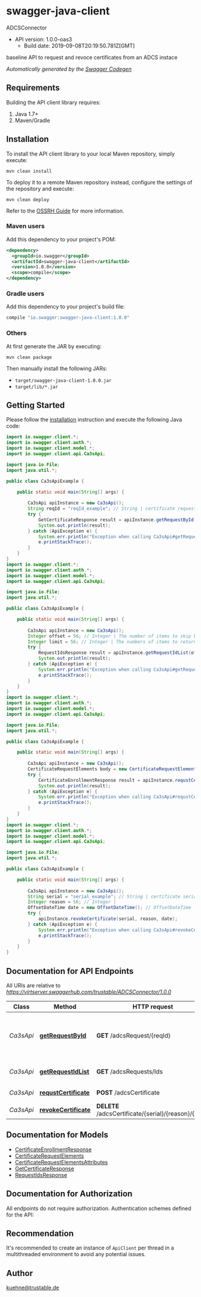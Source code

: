 # swagger-java-client

ADCSConnector
- API version: 1.0.0-oas3
  - Build date: 2019-09-08T20:19:50.781Z[GMT]

baseline API to request and revoce certificates from an ADCS instace


*Automatically generated by the [Swagger Codegen](https://github.com/swagger-api/swagger-codegen)*


## Requirements

Building the API client library requires:
1. Java 1.7+
2. Maven/Gradle

## Installation

To install the API client library to your local Maven repository, simply execute:

```shell
mvn clean install
```

To deploy it to a remote Maven repository instead, configure the settings of the repository and execute:

```shell
mvn clean deploy
```

Refer to the [OSSRH Guide](http://central.sonatype.org/pages/ossrh-guide.html) for more information.

### Maven users

Add this dependency to your project's POM:

```xml
<dependency>
  <groupId>io.swagger</groupId>
  <artifactId>swagger-java-client</artifactId>
  <version>1.0.0</version>
  <scope>compile</scope>
</dependency>
```

### Gradle users

Add this dependency to your project's build file:

```groovy
compile "io.swagger:swagger-java-client:1.0.0"
```

### Others

At first generate the JAR by executing:

```shell
mvn clean package
```

Then manually install the following JARs:

* `target/swagger-java-client-1.0.0.jar`
* `target/lib/*.jar`

## Getting Started

Please follow the [installation](#installation) instruction and execute the following Java code:

```java
import io.swagger.client.*;
import io.swagger.client.auth.*;
import io.swagger.client.model.*;
import io.swagger.client.api.Ca3sApi;

import java.io.File;
import java.util.*;

public class Ca3sApiExample {

    public static void main(String[] args) {
        
        Ca3sApi apiInstance = new Ca3sApi();
        String reqId = "reqId_example"; // String | certificate request id
        try {
            GetCertificateResponse result = apiInstance.getRequestById(reqId);
            System.out.println(result);
        } catch (ApiException e) {
            System.err.println("Exception when calling Ca3sApi#getRequestById");
            e.printStackTrace();
        }
    }
}
import io.swagger.client.*;
import io.swagger.client.auth.*;
import io.swagger.client.model.*;
import io.swagger.client.api.Ca3sApi;

import java.io.File;
import java.util.*;

public class Ca3sApiExample {

    public static void main(String[] args) {
        
        Ca3sApi apiInstance = new Ca3sApi();
        Integer offset = 56; // Integer | The number of items to skip before starting to collect the result set
        Integer limit = 56; // Integer | The numbers of items to return
        try {
            RequestIdsResponse result = apiInstance.getRequestIdList(offset, limit);
            System.out.println(result);
        } catch (ApiException e) {
            System.err.println("Exception when calling Ca3sApi#getRequestIdList");
            e.printStackTrace();
        }
    }
}
import io.swagger.client.*;
import io.swagger.client.auth.*;
import io.swagger.client.model.*;
import io.swagger.client.api.Ca3sApi;

import java.io.File;
import java.util.*;

public class Ca3sApiExample {

    public static void main(String[] args) {
        
        Ca3sApi apiInstance = new Ca3sApi();
        CertificateRequestElements body = new CertificateRequestElements(); // CertificateRequestElements | CSR and additional attributes (e.g. template)
        try {
            CertificateEnrollmentResponse result = apiInstance.requstCertificate(body);
            System.out.println(result);
        } catch (ApiException e) {
            System.err.println("Exception when calling Ca3sApi#requstCertificate");
            e.printStackTrace();
        }
    }
}
import io.swagger.client.*;
import io.swagger.client.auth.*;
import io.swagger.client.model.*;
import io.swagger.client.api.Ca3sApi;

import java.io.File;
import java.util.*;

public class Ca3sApiExample {

    public static void main(String[] args) {
        
        Ca3sApi apiInstance = new Ca3sApi();
        String serial = "serial_example"; // String | certificate serial number
        Integer reason = 56; // Integer | 
        OffsetDateTime date = new OffsetDateTime(); // OffsetDateTime | 
        try {
            apiInstance.revokeCertificate(serial, reason, date);
        } catch (ApiException e) {
            System.err.println("Exception when calling Ca3sApi#revokeCertificate");
            e.printStackTrace();
        }
    }
}
```

## Documentation for API Endpoints

All URIs are relative to *https://virtserver.swaggerhub.com/trustable/ADCSConnector/1.0.0*

Class | Method | HTTP request | Description
------------ | ------------- | ------------- | -------------
*Ca3sApi* | [**getRequestById**](docs/Ca3sApi.md#getRequestById) | **GET** /adcsRequest/{reqId} | get details of a certificate request identified by its Id
*Ca3sApi* | [**getRequestIdList**](docs/Ca3sApi.md#getRequestIdList) | **GET** /adcsRequests/Ids | get the list certificate request IDs
*Ca3sApi* | [**requstCertificate**](docs/Ca3sApi.md#requstCertificate) | **POST** /adcsCertificate | request a certificate
*Ca3sApi* | [**revokeCertificate**](docs/Ca3sApi.md#revokeCertificate) | **DELETE** /adcsCertificate/{serial}/{reason}/{date} | revoke a certificate

## Documentation for Models

 - [CertificateEnrollmentResponse](docs/CertificateEnrollmentResponse.md)
 - [CertificateRequestElements](docs/CertificateRequestElements.md)
 - [CertificateRequestElementsAttributes](docs/CertificateRequestElementsAttributes.md)
 - [GetCertificateResponse](docs/GetCertificateResponse.md)
 - [RequestIdsResponse](docs/RequestIdsResponse.md)

## Documentation for Authorization

All endpoints do not require authorization.
Authentication schemes defined for the API:

## Recommendation

It's recommended to create an instance of `ApiClient` per thread in a multithreaded environment to avoid any potential issues.

## Author

kuehne@trustable.de
